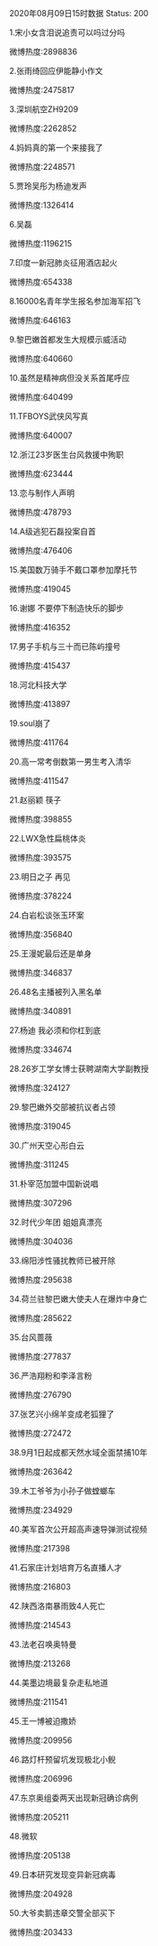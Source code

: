 2020年08月09日15时数据
Status: 200

1.宋小女含泪说追责可以吗过分吗

微博热度:2898836

2.张雨绮回应伊能静小作文

微博热度:2475817

3.深圳航空ZH9209

微博热度:2262852

4.妈妈真的第一个来接我了

微博热度:2248571

5.贾玲吴彤为杨迪发声

微博热度:1326414

6.吴磊

微博热度:1196215

7.印度一新冠肺炎征用酒店起火

微博热度:654338

8.16000名青年学生报名参加海军招飞

微博热度:646163

9.黎巴嫩首都发生大规模示威活动

微博热度:640660

10.虽然是精神病但没关系首尾呼应

微博热度:640499

11.TFBOYS武侠风写真

微博热度:640007

12.浙江23岁医生台风救援中殉职

微博热度:623444

13.恋与制作人声明

微博热度:478793

14.A级逃犯石磊投案自首

微博热度:476406

15.美国数万骑手不戴口罩参加摩托节

微博热度:419045

16.谢娜 不要停下制造快乐的脚步

微博热度:416352

17.男子手机与三十而已陈屿撞号

微博热度:415437

18.河北科技大学

微博热度:413897

19.soul崩了

微博热度:411764

20.高一常考倒数第一男生考入清华

微博热度:411547

21.赵丽颖 筷子

微博热度:398855

22.LWX急性扁桃体炎

微博热度:393575

23.明日之子 再见

微博热度:378224

24.白岩松谈张玉环案

微博热度:356840

25.王漫妮最后还是单身

微博热度:346837

26.48名主播被列入黑名单

微博热度:340891

27.杨迪 我必须和你杠到底

微博热度:334674

28.26岁工学女博士获聘湖南大学副教授

微博热度:324127

29.黎巴嫩外交部被抗议者占领

微博热度:319045

30.广州天空心形白云

微博热度:311245

31.朴宰范加盟中国新说唱

微博热度:307296

32.时代少年团 姐姐真漂亮

微博热度:304036

33.绵阳涉性骚扰教师已被开除

微博热度:295638

34.荷兰驻黎巴嫩大使夫人在爆炸中身亡

微博热度:285622

35.台风蔷薇

微博热度:277837

36.严浩翔粉和李泽言粉

微博热度:276790

37.张艺兴小绵羊变成老狐狸了

微博热度:272472

38.9月1日起成都天然水域全面禁捕10年

微博热度:263642

39.木工爷爷为小孙子做螳螂车

微博热度:234929

40.美军首次公开超高声速导弹测试视频

微博热度:217398

41.石家庄计划培育万名直播人才

微博热度:216803

42.陕西洛南暴雨致4人死亡

微博热度:214543

43.法老召唤奥特曼

微博热度:213268

44.美墨边境最复杂走私地道

微博热度:211541

45.王一博被迫撒娇

微博热度:209956

46.路灯杆预留坑发现极北小鲵

微博热度:206996

47.东京奥组委两天出现新冠确诊病例

微博热度:205211

48.微软

微博热度:205138

49.日本研究发现变异新冠病毒

微博热度:204928

50.大爷卖鹅违章交警全部买下

微博热度:203433

